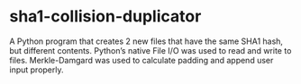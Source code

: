 # sha1-collision-duplicator
A Python program that creates 2 new files that have the same SHA1 hash, but different contents. Python’s native File I/O was used to read and write to files. Merkle-Damgard was used to calculate padding and append user input properly.
